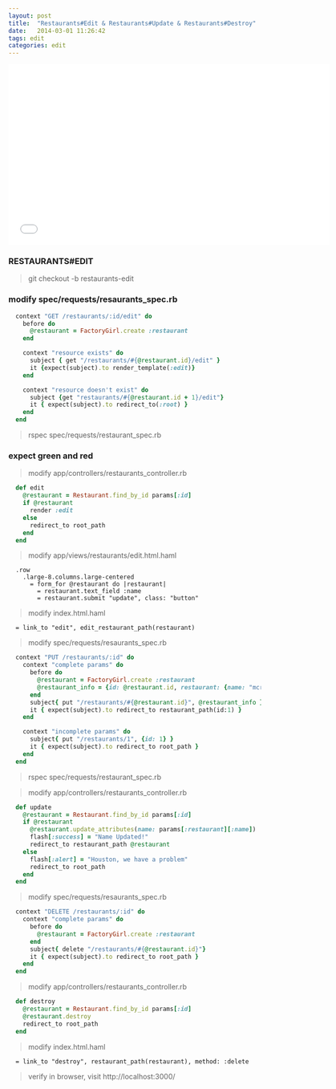 ```yaml
---
layout: post
title:  "Restaurants#Edit & Restaurants#Update & Restaurants#Destroy"
date:   2014-03-01 11:26:42
tags: edit
categories: edit
---
```


<iframe width="640" height="360" src="//www.youtube.com/embed/juedMSbXdEc?vq=hd1080" frameborder="0" allowfullscreen></iframe>


### RESTAURANTS#EDIT

> git checkout -b restaurants-edit

### modify spec/requests/resaurants_spec.rb

```ruby
  context "GET /restaurants/:id/edit" do
    before do
      @restaurant = FactoryGirl.create :restaurant
    end

    context "resource exists" do
      subject { get "/restaurants/#{@restaurant.id}/edit" }
      it {expect(subject).to render_template(:edit)}
    end

    context "resource doesn't exist" do
      subject {get "restaurants/#{@restaurant.id + 1}/edit"}
      it { expect(subject).to redirect_to(:root) }
    end
  end
```

> rspec spec/requests/restaurant_spec.rb


### expect green and red

> modify app/controllers/restaurants_controller.rb

```ruby
  def edit
    @restaurant = Restaurant.find_by_id params[:id]
    if @restaurant
      render :edit
    else
      redirect_to root_path
    end
  end
```

> modify app/views/restaurants/edit.html.haml

```haml
  .row
    .large-8.columns.large-centered
      = form_for @restaurant do |restaurant|
        = restaurant.text_field :name
        = restaurant.submit "update", class: "button"
```

> modify index.html.haml

```haml
  = link_to "edit", edit_restaurant_path(restaurant)
```

> modify spec/requests/resaurants_spec.rb

```ruby
  context "PUT /restaurants/:id" do
    context "complete params" do
      before do
        @restaurant = FactoryGirl.create :restaurant
        @restaurant_info = {id: @restaurant.id, restaurant: {name: "mcrails"}}
      end
      subject{ put "/restaurants/#{@restaurant.id}", @restaurant_info }
      it { expect(subject).to redirect_to restaurant_path(id:1) }
    end

    context "incomplete params" do
      subject{ put "/restaurants/1", {id: 1} }
      it { expect(subject).to redirect_to root_path }
    end
  end
```

> rspec spec/requests/restaurant_spec.rb


> modify app/controllers/restaurants_controller.rb

```ruby
  def update
    @restaurant = Restaurant.find_by_id params[:id]
    if @restaurant
      @restaurant.update_attributes(name: params[:restaurant][:name])
      flash[:success] = "Name Updated!"
      redirect_to restaurant_path @restaurant
    else
      flash[:alert] = "Houston, we have a problem"
      redirect_to root_path
    end
  end
```

> modify spec/requests/resaurants_spec.rb

```ruby
  context "DELETE /restaurants/:id" do
    context "complete params" do
      before do
        @restaurant = FactoryGirl.create :restaurant
      end
      subject{ delete "/restaurants/#{@restaurant.id}"}
      it { expect(subject).to redirect_to root_path }
    end
  end
```

> modify app/controllers/restaurants_controller.rb

```ruby
  def destroy
    @restaurant = Restaurant.find_by_id params[:id]
    @restaurant.destroy
    redirect_to root_path
  end
```

> modify index.html.haml

```haml
  = link_to "destroy", restaurant_path(restaurant), method: :delete
```

> verify in browser, visit http://localhost:3000/
